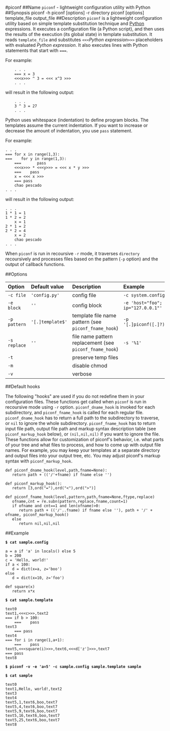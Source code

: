 #piconf
##Name
`piconf` - lightweight configuration utility with Python 
##Synopsis
	piconf -h
	piconf [options] -r directory
	piconf [options] template_file output_file
##Description
`piconf` is a lightweight configuration utility based on simple template substitution technique and [Python](https://docs.python.org) expressions. It executes a configuration file (a Python script), and then uses the results of the execution (its global state) in template substitution. It reads `template_file` and substitutes `<<<`*Python expression*`>>>` placeholders with evaluated *Python expression*. It also executes lines with Python statements that start with `===`. 

For example:

        . . .
        === x = 3
        <<<x>>> ^ 3 = <<< x^3 >>>
        . . .

will result in the following output:

        . . .
        3 ^ 3 = 27
        . . .

Python uses whitespace (indentation) to define program blocks. The templates assume the current indentation. If you want to increase or decrease the amount of indentation, you use `pass` statement.


For example:

	. . .
	=== for x in range(1,3):
	===    for y in range(1,3):
        ===       pass
        <<<x>>> * <<<y>>> = <<< x * y >>>
        ===    pass
        x = <<< x >>>
        === pass
        chao pescado
	. . .

will result in the following output:

	. . .
	1 * 1 = 1
	1 * 2 = 2
        x = 1
	2 * 1 = 2
	2 * 2 = 4
        x = 2
        chao pescado
	. . .

		
When `piconf` is run in recoursive `-r` mode, it traverses `directory` recoursively and processes files based on the pattern (`-p` option) and the output of callback functions.

##Options

| Option 	| Default value 	| Description 	| Example 	| 
| :--- 	| :--- 	| :--- 	| :--- 	|
| `-c file` 	| `'config.py'` 	| config file 	| `-c system.config` 	|
| `-e block` 	| `''` 	| config block 	| `-e 'host="foo"; ip="127.0.0.1"'`	|
| `-p pattern` 	| `'[.]template$'` 	| template file name pattern (see `piconf_fname_hook`) 	| `-p '[.]piconf([.]?)'` 	|
| `-s replace` 	| `''` 	| file name pattern replacement (see `piconf_fname_hook`) 	| `-s '%1'` 	|
| `-t` 	| 	| preserve temp files 	| 	|
| `-m` 	| 	| disable chmod 	| 	|
| `-v` 	| 	| verbose 	| 	|

##Default hooks

The following "hooks" are used if you do not redefine them in your configuration files. 
These functions get called when `piconf` is run in recoursive mode using `-r` option. `piconf_dname_hook` is invoked for each subdirectory, and `piconf_fname_hook` is called for each regular file. `piconf_dname_hook` has to return a full path to the subdirectory to traverse, or `nil` to ignore the whole subdirectory. `piconf_fname_hook` has to return input file path, output file path and markup syntax description table (see `piconf_markup_hook` below), or `(nil,nil,nil)` if you want to ignore the file. These functions allow for customization of piconf's behavior, i.e. what parts of your tree and what files to process, and how to come up with output file names. For example, you may keep your templates at a separate directory and output files into your output tree, etc. You may adjust piconf's markup syntax with `piconf_markup_hook`.

	def piconf_dname_hook(level,path,fname=None):
	   return path + (('/'+fname) if fname else '')
	
	def piconf_markup_hook():
	   return [3,ord("="),ord("<"),ord(">")]

	def piconf_fname_hook(level,pattern,path,fname=None,ftype,replace)
	   ofname,cnt = re.subn(pattern,replace,fname,count=1)
	   if ofname and cnt==1 and len(ofname)>0:
	      return path + (('/'..fname) if fname else ''), path + '/' + ofname, piconf_markup_hook()
	   else
	      return nil,nil,nil

##Example

**`$ cat sample.config`**

	a = a if 'a' in locals() else 5
	b = 200
	c = 'Hello, world!'
	if a < 100:
	   d = dict(x=a, z='boo')
	else
	   d = dict(x=10, z='foo')
	
	def square(x)
	   return x*x

**`$ cat sample.template`**

	text0
	text1,<<<c>>>,text2
	=== if b > 100:
        ===    pass
	text3
        === pass
	text4
	=== for i in range(1,a+1):
        ===    pass
	text5,<<<square(i)>>>,text6,<<<d['z']>>>,text7
	=== pass
	text8

**`$ piconf -v -e 'a=5' -c sample.config sample.template sample`**
	
**`$ cat sample`**

	text0
	text1,Hello, world!,text2
	text3
	text4
	text5,1,text6,boo,text7
	text5,4,text6,boo,text7
	text5,9,text6,boo,text7
	text5,16,text6,boo,text7
	text5,25,text6,boo,text7
	text8

